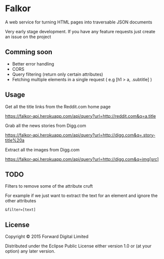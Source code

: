 # Falkor

A web service for turning HTML pages into traversable JSON documents

Very early stage development. If you have any feature requests just create an issue on the project

## Comming soon

+ Better error handling
+ CORS
+ Query filtering (return only certain attributes)
+ Fetching multiple elements in a single request ( e.g [h1 > a, .subtitle] )

## Usage

Get all the title links from the Reddit.com home page


https://falkor-api.herokuapp.com/api/query?url=http://reddit.com&q=a.title

Grab all the news stories from Digg.com

https://falkor-api.herokuapp.com/api/query?url=http://digg.com&q=.story-title%20a

Extract all the images from Digg.com

https://falkor-api.herokuapp.com/api/query?url=http://digg.com&q=img[src]

## TODO

Filters to remove some of the attribute cruft

For example if we just want to extract the text for an element and ignore the other attributes

```
&filter=[text]
```

## License

Copyright © 2015 Forward Digital Limited

Distributed under the Eclipse Public License either version 1.0 or (at
your option) any later version.
